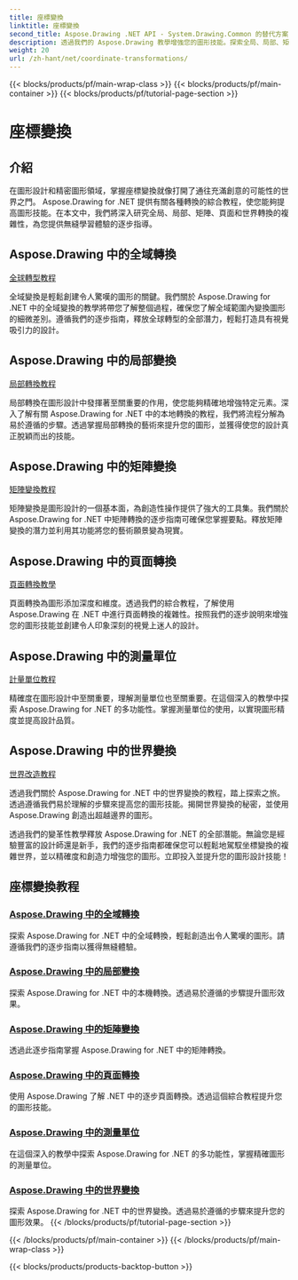 ```yaml
---
title: 座標變換
linktitle: 座標變換
second_title: Aspose.Drawing .NET API - System.Drawing.Common 的替代方案
description: 透過我們的 Aspose.Drawing 教學增強您的圖形技能。探索全局、局部、矩陣、頁面和世界變換，掌握 .NET 中的精確圖形。
weight: 20
url: /zh-hant/net/coordinate-transformations/
---
```


{{< blocks/products/pf/main-wrap-class >}}
{{< blocks/products/pf/main-container >}}
{{< blocks/products/pf/tutorial-page-section >}}

# 座標變換


## 介紹

在圖形設計和精密圖形領域，掌握座標變換就像打開了通往充滿創意的可能性的世界之門。 Aspose.Drawing for .NET 提供有關各種轉換的綜合教程，使您能夠提高圖形技能。在本文中，我們將深入研究全局、局部、矩陣、頁面和世界轉換的複雜性，為您提供無縫學習體驗的逐步指導。

## Aspose.Drawing 中的全域轉換
[全球轉型教程](./global-transformation/)

全域變換是輕鬆創建令人驚嘆的圖形的關鍵。我們關於 Aspose.Drawing for .NET 中的全域變換的教學將帶您了解整個過程，確保您了解全域範圍內變換圖形的細微差別。遵循我們的逐步指南，釋放全球轉型的全部潛力，輕鬆打造具有視覺吸引力的設計。

## Aspose.Drawing 中的局部變換
[局部轉換教程](./local-transformation/)

局部轉換在圖形設計中發揮著至關重要的作用，使您能夠精確地增強特定元素。深入了解有關 Aspose.Drawing for .NET 中的本地轉換的教程，我們將流程分解為易於遵循的步驟。透過掌握局部轉換的藝術來提升您的圖形，並獲得使您的設計真正脫穎而出的技能。

## Aspose.Drawing 中的矩陣變換
[矩陣變換教程](./matrix-transformations/)

矩陣變換是圖形設計的一個基本面，為創造性操作提供了強大的工具集。我們關於 Aspose.Drawing for .NET 中矩陣轉換的逐步指南可確保您掌握要點。釋放矩陣變換的潛力並利用其功能將您的藝術願景變為現實。

## Aspose.Drawing 中的頁面轉換
[頁面轉換教學](./page-transformation/)

頁面轉換為圖形添加深度和維度。透過我們的綜合教程，了解使用 Aspose.Drawing 在 .NET 中進行頁面轉換的複雜性。按照我們的逐步說明來增強您的圖形技能並創建令人印象深刻的視覺上迷人的設計。

## Aspose.Drawing 中的測量單位
[計量單位教程](./units-of-measure/)

精確度在圖形設計中至關重要，理解測量單位也至關重要。在這個深入的教學中探索 Aspose.Drawing for .NET 的多功能性。掌握測量單位的使用，以實現圖形精度並提高設計品質。

## Aspose.Drawing 中的世界變換
[世界改造教程](./world-transformation/)

透過我們關於 Aspose.Drawing for .NET 中的世界變換的教程，踏上探索之旅。透過遵循我們易於理解的步驟來提高您的圖形技能。揭開世界變換的秘密，並使用 Aspose.Drawing 創造出超越邊界的圖形。

透過我們的變革性教學釋放 Aspose.Drawing for .NET 的全部潛能。無論您是經驗豐富的設計師還是新手，我們的逐步指南都確保您可以輕鬆地駕馭坐標變換的複雜世界，並以精確度和創造力增強您的圖形。立即投入並提升您的圖形設計技能！
## 座標變換教程
### [Aspose.Drawing 中的全域轉換](./global-transformation/)
探索 Aspose.Drawing for .NET 中的全域轉換，輕鬆創造出令人驚嘆的圖形。請遵循我們的逐步指南以獲得無縫體驗。
### [Aspose.Drawing 中的局部變換](./local-transformation/)
探索 Aspose.Drawing for .NET 中的本機轉換。透過易於遵循的步驟提升圖形效果。
### [Aspose.Drawing 中的矩陣變換](./matrix-transformations/)
透過此逐步指南掌握 Aspose.Drawing for .NET 中的矩陣轉換。
### [Aspose.Drawing 中的頁面轉換](./page-transformation/)
使用 Aspose.Drawing 了解 .NET 中的逐步頁面轉換。透過這個綜合教程提升您的圖形技能。
### [Aspose.Drawing 中的測量單位](./units-of-measure/)
在這個深入的教學中探索 Aspose.Drawing for .NET 的多功能性，掌握精確圖形的測量單位。
### [Aspose.Drawing 中的世界變換](./world-transformation/)
探索 Aspose.Drawing for .NET 中的世界變換。透過易於遵循的步驟來提升您的圖形效果。
{{< /blocks/products/pf/tutorial-page-section >}}

{{< /blocks/products/pf/main-container >}}
{{< /blocks/products/pf/main-wrap-class >}}

{{< blocks/products/products-backtop-button >}}
